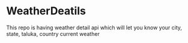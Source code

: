 # WeatherDeatils
This repo is having weather detail api which will let you know your city, state, taluka, country current weather
